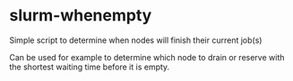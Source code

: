 # slurm-whenempty
Simple script to determine when nodes will finish their current job(s)

Can be used for example to determine which node to drain or reserve with the shortest waiting time before it is empty.
